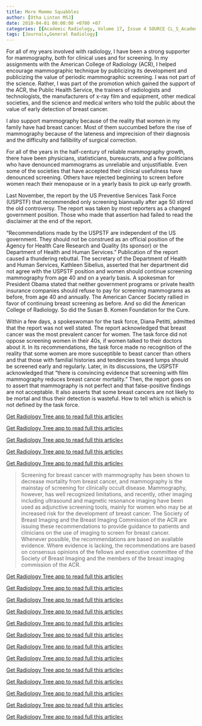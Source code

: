 ```yaml
---
title: More Mammo Squabbles
author: [Otha Linton MSJ]
date: 2010-04-01 00:00:00 +0700 +07
categories: [{Academic Radiology, Volume 17, Issue 4 SOURCE CL_S_AcademicRadiologyVolume17Issue4 1}]
tags: [Journals,General Radiology]
---
```

For all of my years involved with radiology, I have been a strong supporter for mammography, both for clinical uses and for screening. In my assignments with the American College of Radiology (ACR), I helped encourage mammographic technique by publicizing its development and publicizing the value of periodic mammographic screening. I was not part of the science. Rather, I was part of the promotion which gained the support of the ACR, the Public Health Service, the trainers of radiologists and technologists, the manufacturers of x-ray film and equipment, other medical societies, and the science and medical writers who told the public about the value of early detection of breast cancer.

I also support mammography because of the reality that women in my family have had breast cancer. Most of them succumbed before the rise of mammography because of the lateness and imprecision of their diagnosis and the difficulty and fallibility of surgical correction.

For all of the years in the half-century of reliable mammography growth, there have been physicians, statisticians, bureaucrats, and a few politicians who have denounced mammograms as unreliable and unjustifiable. Even some of the societies that have accepted their clinical usefulness have denounced screening. Others have rejected beginning to screen before women reach their menopause or in a yearly basis to pick up early growth.

Last November, the report by the US Preventive Services Task Force (USPSTF) that recommended only screening biannually after age 50 stirred the old controversy. The report was taken by most reporters as a changed government position. Those who made that assertion had failed to read the disclaimer at the end of the report.

“Recommendations made by the USPSTF are independent of the US government. They should not be construed as an official position of the Agency for Health Care Research and Quality (its sponsor) or the Department of Health and Human Services.” Publication of the report caused a thundering rebuttal. The secretary of the Department of Health and Human Services, Kathleen Sibelius, asserted that her department did not agree with the USPSTF position and women should continue screening mammography from age 40 and on a yearly basis. A spokesman for President Obama stated that neither government programs or private health insurance companies should refuse to pay for screening mammograms as before, from age 40 and annually. The American Cancer Society rallied in favor of continuing breast screening as before. And so did the American College of Radiology. So did the Susan B. Komen Foundation for the Cure.

Within a few days, a spokeswoman for the task force, Diana Petitti, admitted that the report was not well stated. The report acknowledged that breast cancer was the most prevalent cancer for women. The task force did not oppose screening women in their 40s, if women talked to their doctors about it. In its recommendations, the task force made no recognition of the reality that some women are more susceptible to beast cancer than others and that those with familial histories and tendencies toward lumps should be screened early and regularly. Later, in its discussions, the USPSTF acknowledged that “there is convincing evidence that screening with film mammography reduces breast cancer mortality.” Then, the report goes on to assert that mammography is not perfect and that false-positive findings are not acceptable. It also asserts that some breast cancers are not likely to be mortal and thus their detection is wasteful. How to tell which is which is not defined by the task force.

[Get Radiology Tree app to read full this article<](https://clinicalpub.com/app)

[Get Radiology Tree app to read full this article<](https://clinicalpub.com/app)

[Get Radiology Tree app to read full this article<](https://clinicalpub.com/app)

[Get Radiology Tree app to read full this article<](https://clinicalpub.com/app)

[Get Radiology Tree app to read full this article<](https://clinicalpub.com/app)

> Screening for breast cancer with mammography has been shown to decrease mortality from breast cancer, and mammography is the mainstay of screening for clinically occult disease. Mammography, however, has well recognized limitations, and recently, other imaging including ultrasound and magnetic resonance imaging have been used as adjunctive screening tools, mainly for women who may be at increased risk for the development of breast cancer. The Society of Breast Imaging and the Breast Imaging Commission of the ACR are issuing these recommendations to provide guidance to patients and clinicians on the use of imaging to screen for breast cancer. Whenever possible, the recommendations are based on available evidence. Where evidence is lacking, the recommendations are based on consensus opinions of the fellows and executive committee of the Society of Breast Imaging and the members of the breast imaging commission of the ACR.

[Get Radiology Tree app to read full this article<](https://clinicalpub.com/app)

[Get Radiology Tree app to read full this article<](https://clinicalpub.com/app)

[Get Radiology Tree app to read full this article<](https://clinicalpub.com/app)

[Get Radiology Tree app to read full this article<](https://clinicalpub.com/app)

[Get Radiology Tree app to read full this article<](https://clinicalpub.com/app)

[Get Radiology Tree app to read full this article<](https://clinicalpub.com/app)

[Get Radiology Tree app to read full this article<](https://clinicalpub.com/app)

[Get Radiology Tree app to read full this article<](https://clinicalpub.com/app)

[Get Radiology Tree app to read full this article<](https://clinicalpub.com/app)

[Get Radiology Tree app to read full this article<](https://clinicalpub.com/app)

[Get Radiology Tree app to read full this article<](https://clinicalpub.com/app)

[Get Radiology Tree app to read full this article<](https://clinicalpub.com/app)

[Get Radiology Tree app to read full this article<](https://clinicalpub.com/app)